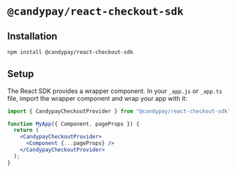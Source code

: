 # `@candypay/react-checkout-sdk`

## Installation

```bash
npm install @candypay/react-checkout-sdk
```

## Setup

The React SDK provides a wrapper component. In your `_app.js` or `_app.ts` file, import the wrapper component and wrap your app with it:

```jsx
import { CandypayCheckoutProvider } from "@candypay/react-checkout-sdk";

function MyApp({ Component, pageProps }) {
  return (
    <CandypayCheckoutProvider>
      <Component {...pageProps} />
    </CandypayCheckoutProvider>
  );
}
```
